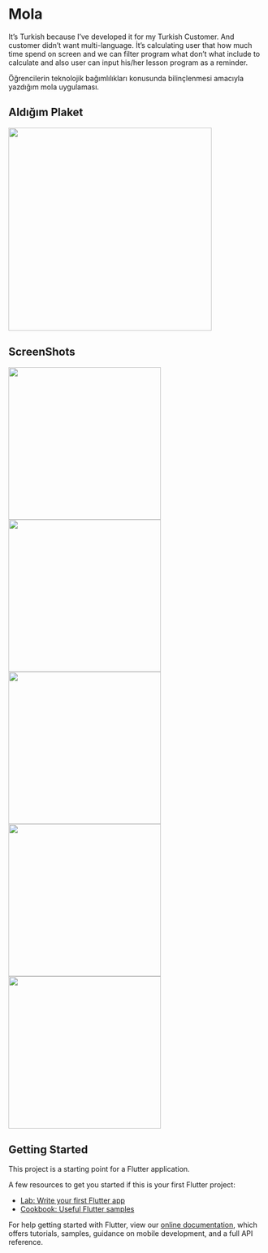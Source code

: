# Mola

It’s Turkish because I’ve developed it for my Turkish Customer. And customer didn’t want multi-language.
İt’s calculating user that how much time spend on screen and we can filter program what don’t what include to calculate and also user can input his/her lesson program as a reminder.

Öğrencilerin teknolojik bağımlılıkları konusunda bilinçlenmesi amacıyla yazdığım mola uygulaması.

## Aldığım Plaket
<img width = "400" src = "https://github.com/berkayceylan150/mola/blob/master/screenshots/plaket.jpeg"> </img> 

## ScreenShots
<img width = "300" src = "https://github.com/berkayceylan150/mola/blob/master/screenshots/1.png"> </img> 
<img width = "300" src = "https://github.com/berkayceylan150/mola/blob/master/screenshots/2.png"> </img> 
<img width = "300" src = "https://github.com/berkayceylan150/mola/blob/master/screenshots/3.png"> </img> 
<img width = "300" src = "https://github.com/berkayceylan150/mola/blob/master/screenshots/4.png"> </img> 
<img width = "300" src = "https://github.com/berkayceylan150/mola/blob/master/screenshots/6.png"> </img> 



## Getting Started

This project is a starting point for a Flutter application.

A few resources to get you started if this is your first Flutter project:

- [Lab: Write your first Flutter app](https://flutter.dev/docs/get-started/codelab)
- [Cookbook: Useful Flutter samples](https://flutter.dev/docs/cookbook)

For help getting started with Flutter, view our
[online documentation](https://flutter.dev/docs), which offers tutorials,
samples, guidance on mobile development, and a full API reference.
